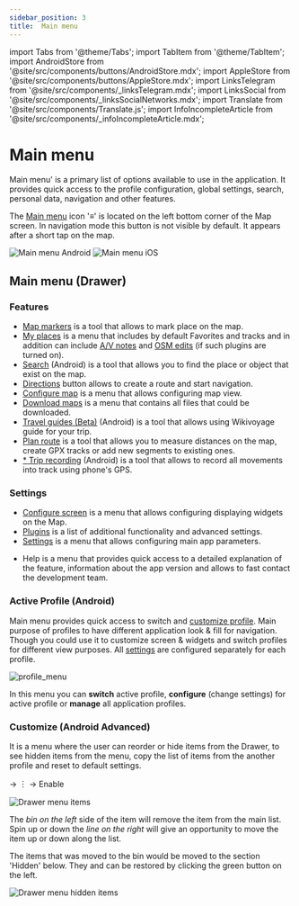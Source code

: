 ```yaml
---
sidebar_position: 3
title:  Main menu
---
```


import Tabs from '@theme/Tabs';
import TabItem from '@theme/TabItem';
import AndroidStore from '@site/src/components/buttons/AndroidStore.mdx';
import AppleStore from '@site/src/components/buttons/AppleStore.mdx';
import LinksTelegram from '@site/src/components/_linksTelegram.mdx';
import LinksSocial from '@site/src/components/_linksSocialNetworks.mdx';
import Translate from '@site/src/components/Translate.js';
import InfoIncompleteArticle from '@site/src/components/_infoIncompleteArticle.mdx';

<InfoIncompleteArticle/>

# Main menu
Main menu' is a primary list of options available to use in the application. It provides quick access to the profile configuration, global settings, search, personal data, navigation and other features.

The [Main menu](/docs/documentation/widgets/map-buttons#main-menu) icon '&#8801;' is located on the left bottom corner of the Map screen. In navigation mode this button is not visible by default. It appears after a short tap on the map. 

![Main menu Android](@site/static/img/menu/main_menu_android.png) 
![Main menu iOS](@site/static/img/menu/main_menu_ios.png)

## Main menu (Drawer)

### Features
* [Map markers](/docs/documentation/personal/markers) is a tool that allows to mark place on the map.
* [My places](//docs/documentation/personal/myplaces) is a menu that includes by default Favorites and tracks and in addition can include [A/V notes](/docs/documentation/plugins/audio-video-notes) and [OSM edits](/docs/documentation/plugins/osm-editing) (if such plugins are turned on). 
* [Search](/docs/documentation/search) (Android) is a tool that allows you to find the place or object that exist on the map.
* [Directions](/docs/documentation/widgets/map-buttons#directions) button allows to create a route and start navigation.
* [Configure map](/docs/documentation/map/configure-map-menu) is a menu that allows configuring map view.
* [Download maps](/docs/documentation/start-with/download-maps) is a menu that contains all files that could be downloaded.
* [Travel guides (Beta)](/docs/documentation/plan-route/travel-guides) (Android) is a tool that allows using Wikivoyage guide for your trip.
* [Plan route](/docs/documentation/plan-route/create-route) is a tool that allows you to measure distances on the map, create GPX tracks or add new segments to existing ones.
* [* Trip recording](/docs/documentation/plugins/trip-recording) (Android) is a tool that allows to record all movements into track using phone's GPS. 

### Settings
* [Configure screen](/docs/documentation/widgets/configure-screen) is a menu that allows configuring displaying widgets on the Map.
* [Plugins](/docs/documentation/plugins) is a list of additional functionality and advanced settings.
* [Settings](/docs/documentation/personal/global-settings) is a menu that allows configuring main app parameters.
- Help is a menu that provides quick access to a detailed explanation of the feature,  information about the app version and allows to fast contact the development team.

### Active Profile (Android)

Main menu provides quick access to switch and [customize profile](/docs/documentation/personal/profiles). Main purpose of profiles to have different application look & fill for navigation. Though you could use it to customize screen & widgets and switch profiles for different view purposes. All [settings](/docs/documentation/personal/profiles) are configured separately for each profile.

![profile_menu](@site/static/img/menu/profile_menu.png)

In this menu you can **switch** active profile, **configure** (change settings) for active profile or **manage** all application profiles.


### Customize (Android Advanced)

It is a menu where the user can reorder or hide items from the Drawer, to see hidden items from the menu, copy the list of items from the another profile and reset to default settings.

<Translate android="true" ids="android_button_seq"/> <Translate android="true" ids="shared_string_menu,configure_profile,ui_customization,shared_string_drawer"/> →  &#65049; → Enable

<p> </p>

![Drawer menu items ](@site/static/img/settings/drawer_menu_correct.png)

The *bin on the left* side of the item will remove the item from the main list.
Spin up or down the *line on the right* will give an opportunity to move the item up or down along the list.

The items that was moved to the bin would be moved to the section 'Hidden' below. They and can be restored by clicking the green button on the left.

![Drawer menu hidden items ](@site/static/img/settings/drawer_menu_hidden_items.png)

